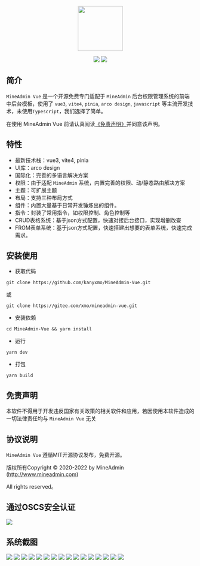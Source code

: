 <p align="center">
  <img src="https://doc.mineadmin.com/logo.svg" width="120" />
</p>
<p align="center">
  <img src="https://svg.hamm.cn/badge.svg?key=License&value=MIT" />
  <img src="https://svg.hamm.cn/badge.svg?key=Version&value=1.3.3" />
</p>

## 简介
`MineAdmin Vue` 是一个开源免费专门适配于 `MineAdmin` 后台权限管理系统的前端中后台模板，使用了 `vue3`, `vite4`, `pinia`, `arco design`, `javascript` 等主流开发技术，未使用`Typescript`，我们选择了简单。

在使用 MineAdmin Vue 前请认真阅读[《免责声明》](https://doc.mineadmin.com/guide/start/declaration.html)并同意该声明。

## 特性

- 最新技术栈：vue3, vite4, pinia
- UI库：arco design
- 国际化：完善的多语言解决方案
- 权限：由于适配 `MineAdmin` 系统，内置完善的权限、动/静态路由解决方案
- 主题：可扩展主题
- 布局：支持三种布局方式
- 组件：内置大量基于日常开发锤炼出的组件。
- 指令：封装了常用指令，如权限控制、角色控制等
- CRUD表格系统：基于json方式配置，快速对接后台接口，实现增删改查
- FROM表单系统：基于json方式配置，快速搭建出想要的表单系统，快速完成需求。

## 安装使用

- 获取代码
```
git clone https://github.com/kanyxmo/MineAdmin-Vue.git
```
或
```
git clone https://gitee.com/xmo/mineadmin-vue.git
```
- 安装依赖
```
cd MineAdmin-Vue && yarn install
```
- 运行
```
yarn dev
```
- 打包
```
yarn build
```

## 免责声明
本软件不得用于开发违反国家有关政策的相关软件和应用，若因使用本软件造成的一切法律责任均与 `MineAdmin Vue` 无关

## 协议说明
`MineAdmin Vue` 遵循MIT开源协议发布，免费开源。

版权所有Copyright © 2020-2022 by MineAdmin (http://www.mineadmin.com)

All rights reserved。

## 通过OSCS安全认证

<a href="https://www.oscs1024.com/project/oscs/kanyxmo/MineAdmin-Vue?ref=badge_large" alt="OSCS Status"><img src="https://www.oscs1024.com/platform/badge/kanyxmo/MineAdmin-Vue.svg?size=large"/></a>

## 系统截图
<img src="https://s1.ax1x.com/2022/07/31/vklKzR.jpg" />
<img src="https://s1.ax1x.com/2022/07/31/vklGdO.jpg" />
<img src="https://s1.ax1x.com/2022/07/31/vkl8eK.jpg" />
<img src="https://s1.ax1x.com/2022/07/31/vkl1L6.jpg" />
<img src="https://s1.ax1x.com/2022/07/31/vklwQI.jpg" />
<img src="https://s1.ax1x.com/2022/07/31/vkldSA.jpg" />
<img src="https://s1.ax1x.com/2022/07/31/vklNJH.jpg" />
<img src="https://s1.ax1x.com/2022/07/31/vklJoD.jpg" />
<img src="https://s1.ax1x.com/2022/07/31/vkllsx.jpg" />
<img src="https://s1.ax1x.com/2022/07/31/vklZoF.jpg" />
<img src="https://s1.ax1x.com/2022/07/31/vklUWd.jpg" />
<img src="https://s1.ax1x.com/2022/07/31/vkl0yt.jpg" />
<img src="https://s1.ax1x.com/2022/07/31/vkltFe.jpg" />
<img src="https://s1.ax1x.com/2022/07/31/vkluW9.jpg" />
<img src="https://s1.ax1x.com/2022/07/31/vklnJJ.jpg" />
<img src="https://s1.ax1x.com/2022/07/31/vklmi4.jpg" />